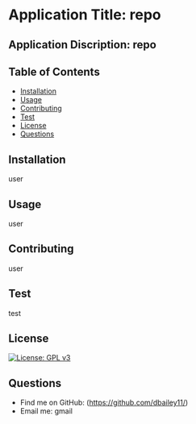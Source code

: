 
  # Application Title: repo

  ## Application Discription: repo

  ## Table of Contents
  * [Installation](#installation)
  * [Usage](#usage)
  * [Contributing](#contributing)
  * [Test](#test)
  * [License](#license)
  * [Questions](#questions)
 
  ## Installation 
  user

  ## Usage
  user

  ## Contributing
  user

  ## Test
  test

  ## License
  [![License: GPL v3](https://img.shields.io/badge/License-GPLv3-blue.svg)](https://www.gnu.org/licenses/gpl-3.0)
    
  


  ## Questions
  * Find me on GitHub: (https://github.com/dbailey11/)
  * Email me: gmail
